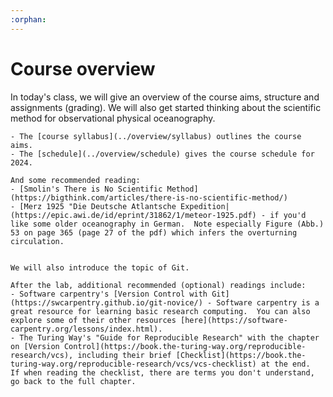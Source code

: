 ```yaml
---
:orphan:
---
```

# Course overview


In today's class, we will give an overview of the course aims, structure and assignments (grading).  We will also get started thinking about the scientific method for observational physical oceanography.


```{seealso}
- The [course syllabus](../overview/syllabus) outlines the course aims.
- The [schedule](../overview/schedule) gives the course schedule for 2024.

And some recommended reading:
- [Smolin's There is No Scientific Method](https://bigthink.com/articles/there-is-no-scientific-method/)
- [Merz 1925 "Die Deutsche Atlantsche Expedition|(https://epic.awi.de/id/eprint/31862/1/meteor-1925.pdf) - if you'd like some older oceanography in German.  Note especially Figure (Abb.) 53 on page 365 (page 27 of the pdf) which infers the overturning circulation.


```



```{admonition} Lab topic - introduction
We will also introduce the topic of Git.

After the lab, additional recommended (optional) readings include:
- Software carpentry's [Version Control with Git](https://swcarpentry.github.io/git-novice/) - Software carpentry is a great resource for learning basic research computing.  You can also explore some of their other resources [here](https://software-carpentry.org/lessons/index.html).
- The Turing Way's "Guide for Reproducible Research" with the chapter on [Version Control](https://book.the-turing-way.org/reproducible-research/vcs), including their brief [Checklist](https://book.the-turing-way.org/reproducible-research/vcs/vcs-checklist) at the end.  If when reading the checklist, there are terms you don't understand, go back to the full chapter.
```




<!-- Other random to peruse: Challenger report: https://web.archive.org/web/20050707081012/http://www.19thcenturyscience.org/HMSC/HMSC-INDEX/index-linked.htm -->